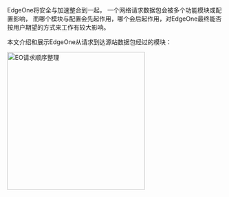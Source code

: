 EdgeOne将安全与加速整合到一起， 一个网络请求数据包会被多个功能模块或配置影响， 而哪个模块与配置会先起作用，哪个会后起作用，对EdgeOne最终能否按用户期望的方式来工作有较大影响。

本文介绍和展示EdgeOne从请求到达源站数据包经过的模块：

<img width="320" alt="EO请求顺序整理" src="https://user-images.githubusercontent.com/116173601/209952895-d9062d9e-c981-46b7-aac6-a51ff50551c9.png">
